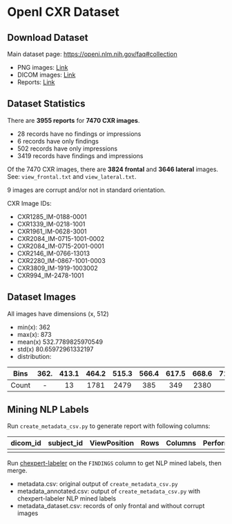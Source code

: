 # OpenI CXR Dataset

Download Dataset
---

Main dataset page: https://openi.nlm.nih.gov/faq#collection

- PNG images: [Link](https://openi.nlm.nih.gov/imgs/collections/NLMCXR_png.tgz)
- DICOM images: [Link](https://openi.nlm.nih.gov/imgs/collections/NLMCXR_dcm.tgz)
- Reports: [Link](https://openi.nlm.nih.gov/imgs/collections/NLMCXR_reports.tgz)


Dataset Statistics
---

There are **3955 reports** for **7470 CXR images**.

- 28 records have no findings or impressions
- 6 records have only findings 
- 502 records have only impressions 
- 3419 records have findings and impressions

Of the 7470 CXR images, there are **3824 frontal** and **3646 lateral** images. See: ```view_frontal.txt``` and ```view_lateral.txt```.

9 images are corrupt and/or not in standard orientation.

CXR Image IDs:

- CXR1285_IM-0188-0001
- CXR1339_IM-0218-1001
- CXR1961_IM-0628-3001
- CXR2084_IM-0715-1001-0002
- CXR2084_IM-0715-2001-0001
- CXR2146_IM-0766-13013
- CXR2280_IM-0867-1001-0003
- CXR3809_IM-1919-1003002
- CXR994_IM-2478-1001


Dataset Images
---

All images have dimensions (x, 512)

- min(x): 362
- max(x): 873
- mean(x) 532.7789825970549
- std(x) 80.65972961332197
- distribution: 

|  Bins | 362. | 413.1 | 464.2 | 515.3 | 566.4 | 617.5 | 668.6 | 719.7 | 770.8 | 821.9 | 873. |
|:-----:|:----:|:-----:|:-----:|:-----:|:-----:|:-----:|:-----:|:-----:|:-----:|:-----:|:----:|
| Count |   -  |   13  |  1781 |  2479 |  385  |  349  |  2380 |   45  |   30  |   6   |   2  |


Mining NLP Labels
---

Run ```create_metadata_csv.py``` to generate report with following columns:


|dicom\_id|subject\_id|ViewPosition|Rows|Columns|PerformedProcedureStepDescription|FINDINGS|
|:-----:|:-----:|:-----:|:-----:|:-----:|:-----:|:-----:|
| | | | | | | | |


Run [chexpert-labeler](https://github.com/stanfordmlgroup/chexpert-labeler) on the ```FINDINGS``` column to get NLP mined labels, then merge.

- metadata.csv: original output of ```create_metadata_csv.py```
- metadata_annotated.csv: output of ```create_metadata_csv.py``` with chexpert-labeler NLP mined labels
- metadata_dataset.csv: records of only frontal and without corrupt images

